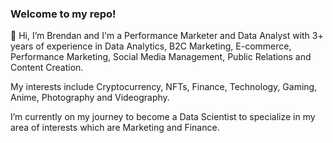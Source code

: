 ### Welcome to my repo!
👋 Hi, I’m Brendan and I'm a Performance Marketer and Data Analyst with 3+ years of experience in Data Analytics, B2C Marketing, E-commerce, Performance Marketing, Social Media Management, Public Relations and Content Creation. 

My interests include Cryptocurrency, NFTs, Finance, Technology, Gaming, Anime, Photography and Videography.

I’m currently on my journey to become a Data Scientist to specialize in my area of interests which are Marketing and Finance.


